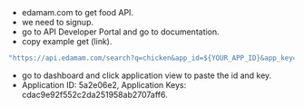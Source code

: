 ##
* edamam.com to get food API.
* we need to signup.
* go to API Developer Portal and go to documentation.
* copy example get (link).
```javascript
"https://api.edamam.com/search?q=chicken&app_id=${YOUR_APP_ID}&app_key=${YOUR_APP_KEY}"
```
* go to dashboard and click application view to paste the id and key.
* Application ID: 5a2e06e2, Application Keys: cdac9e92f552c2da251958ab2707aff6.